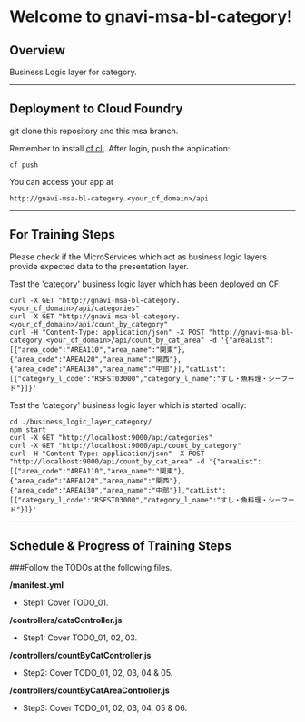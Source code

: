 Welcome to gnavi-msa-bl-category!
===================

Overview
-------------

Business Logic layer for category.

-------------
Deployment to Cloud Foundry
-------------
git clone this repository and this msa branch.

Remember to install [cf cli](https://github.com/cloudfoundry/cli/releases).
After login, push the application:
```
cf push
```

You can access your app at 
```
http://gnavi-msa-bl-category.<your_cf_domain>/api
```

-------------
For Training Steps
-------------
Please check if the MicroServices which act as business logic layers provide expected data to the presentation layer.

Test the 'category' business logic layer which has been deployed on CF:
```
curl -X GET "http://gnavi-msa-bl-category.<your_cf_domain>/api/categories"
curl -X GET "http://gnavi-msa-bl-category.<your_cf_domain>/api/count_by_category"
curl -H "Content-Type: application/json" -X POST "http://gnavi-msa-bl-category.<your_cf_domain>/api/count_by_cat_area" -d '{"areaList":[{"area_code":"AREA110","area_name":"関東"},{"area_code":"AREA120","area_name":"関西"},{"area_code":"AREA130","area_name":"中部"}],"catList":[{"category_l_code":"RSFST03000","category_l_name":"すし・魚料理・シーフード"}]}'
```

Test the 'category' business logic layer which is started locally:
```
cd ./business_logic_layer_category/
npm start
curl -X GET "http://localhost:9000/api/categories"
curl -X GET "http://localhost:9000/api/count_by_category"
curl -H "Content-Type: application/json" -X POST "http://localhost:9000/api/count_by_cat_area" -d '{"areaList":[{"area_code":"AREA110","area_name":"関東"},{"area_code":"AREA120","area_name":"関西"},{"area_code":"AREA130","area_name":"中部"}],"catList":[{"category_l_code":"RSFST03000","category_l_name":"すし・魚料理・シーフード"}]}'
```

-------------
Schedule & Progress of Training Steps
-------------

###Follow the TODOs at the following files.

**/manifest.yml**
+ Step1: Cover TODO_01.

**/controllers/catsController.js**
+ Step1: Cover TODO_01, 02, 03.

**/controllers/countByCatController.js**
+ Step2: Cover TODO_01, 02, 03, 04 & 05.

**/controllers/countByCatAreaController.js**
+ Step3: Cover TODO_01, 02, 03, 04, 05 & 06.
